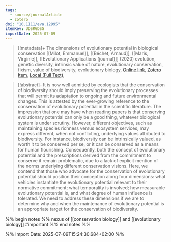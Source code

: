 ```yaml
---
tags:
  - source/journalArticle
  - zotero
doi: "10.1111/eva.12995"
itemKey: UDSRGDSG
importDate: 2025-07-09
---
```

>[!metadata]+
> The dimensions of evolutionary potential in biological conservation
> [[Milot, Emmanuel]], [[Béchet, Arnaud]], [[Maris, Virginie]], 
> [[Evolutionary Applications (journal)]] (2020)
> evolution, genetic diversity, intrinsic value of nature, evolutionary conservation, fixism, value of biodiversity, evolutionary biology, 
> [Online link](https://onlinelibrary.wiley.com/doi/abs/10.1111/eva.12995), [Zotero Item](zotero://select/library/items/UDSRGDSG), [Local (Full Text)](file://C:/Users/aburg/Documents/references/zotero/storage/3DK9R66F/Milot2020_DimensionsEvolutionary.pdf), 

>[!abstract]-
>It is now well admitted by ecologists that the conservation of biodiversity should imply preserving the evolutionary processes that will permit its adaptation to ongoing and future environmental changes. This is attested by the ever-growing reference to the conservation of evolutionary potential in the scientific literature. The impression that one may have when reading papers is that conserving evolutionary potential can only be a good thing, whatever biological system is under scrutiny. However, different objectives, such as maintaining species richness versus ecosystem services, may express different, when not conflicting, underlying values attributed to biodiversity. For instance, biodiversity can be intrinsically valued, as worth it to be conserved per se, or it can be conserved as a means for human flourishing. Consequently, both the concept of evolutionary potential and the prescriptions derived from the commitment to conserve it remain problematic, due to a lack of explicit mention of the norms underlying different conservation visions. Here, we contend that those who advocate for the conservation of evolutionary potential should position their conception along four dimensions: what vehicles instantiate the evolutionary potential relevant to their normative commitment; what temporality is involved; how measurable evolutionary potential is, and what degree of human influence is tolerated. We need to address these dimensions if we are to determine why and when the maintenance of evolutionary potential is an appropriate target for the conservation of biodiversity.

%% begin notes %%
nexus of [[conservation biology]] and [[evolutionary biology]]
#important 
%% end notes %%

%% Import Date: 2025-07-09T15:24:30.684+02:00 %%
